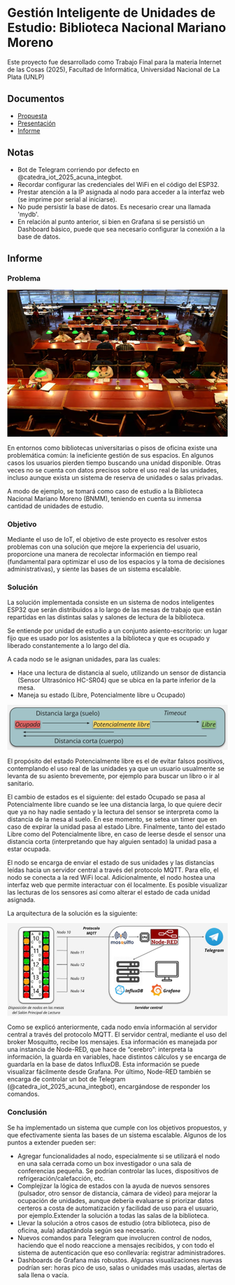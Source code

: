 # Gestión Inteligente de Unidades de Estudio: Biblioteca Nacional Mariano Moreno

Este proyecto fue desarrollado como Trabajo Final para la materia Internet de las Cosas (2025), Facultad de Informática, Universidad Nacional de La Plata (UNLP)

## Documentos
- [Propuesta](assets/Propuesta.pdf)
- [Presentación](assets/Presentacion.pdf)
- [Informe](assets/Informe.pdf)

## Notas

- Bot de Telegram corriendo por defecto en @catedra_iot_2025_acuna_integbot.
- Recordar configurar las credenciales del WiFi en el código del ESP32.
- Prestar atención a la IP asignada al nodo para acceder a la interfaz web (se imprime por serial al iniciarse).
- No pude persistir la base de datos. Es necesario crear una llamada 'mydb'.
- En relación al punto anterior, si bien en Grafana si se persistió un Dashboard básico, puede que sea necesario configurar la conexión a la base de datos.

## Informe

### Problema

![Salon de Lectura de la Biblioteca Nacional Mariano Moreno](assets/salon_de_lectura.jpg)

En entornos como bibliotecas universitarias o pisos de oficina existe una problemática común: la ineficiente gestión de sus espacios. En algunos casos los usuarios pierden tiempo buscando una unidad disponible. Otras veces no se cuenta con datos precisos sobre el uso real de las unidades, incluso aunque exista un sistema de reserva de unidades o salas privadas.

A modo de ejemplo, se tomará como caso de estudio a la Biblioteca Nacional Mariano Moreno (BNMM), teniendo en cuenta su inmensa cantidad de unidades de estudio.

### Objetivo

Mediante el uso de IoT, el objetivo de este proyecto es resolver estos problemas con una solución que mejore la experiencia del usuario, proporcione una manera de recolectar información en tiempo real (fundamental para optimizar el uso de los espacios y la toma de decisiones administrativas), y siente las bases de un sistema escalable.

### Solución

La solución implementada consiste en un sistema de nodos inteligentes ESP32 que serán distribuidos a lo largo de las mesas de trabajo que están repartidas en las distintas salas y salones de lectura de la biblioteca.

Se entiende por unidad de estudio a un conjunto asiento-escritorio: un lugar fijo que es usado por los asistentes a la biblioteca y que es ocupado y liberado constantemente a lo largo del día.

A cada nodo se le asignan unidades, para las cuales:
- Hace una lectura de distancia al suelo, utilizando un sensor de distancia (Sensor Ultrasónico HC-SR04) que se ubica en la parte inferior de la mesa.
- Maneja su estado (Libre, Potencialmente libre u Ocupado)

![Cambios de estado](assets/cambios_de_estados.jpg)

El propósito del estado Potencialmente libre es el de evitar falsos positivos, contemplando el uso real de las unidades ya que un usuario usualmente se levanta de su asiento brevemente, por ejemplo para buscar un libro o ir al sanitario.

El cambio de estados es el siguiente: del estado Ocupado se pasa al Potencialmente libre cuando se lee una distancia larga, lo que quiere decir que ya no hay nadie sentado y la lectura del sensor se interpreta como la distancia de la mesa al suelo. En ese momento, se setea un timer que en caso de expirar la unidad pasa al estado Libre. Finalmente, tanto del estado Libre como del Potencialmente libre, en caso de leerse desde el sensor una distancia corta (interpretando que hay alguien sentado) la unidad pasa a estar ocupada.

El nodo se encarga de enviar el estado de sus unidades y las distancias leídas hacia un servidor central a través del protocolo MQTT. Para ello, el nodo se conecta a la red WiFi local.
Adicionalmente, el nodo hostea una interfaz web que permite interactuar con él localmente. Es posible visualizar las lecturas de los sensores así como alterar el estado de cada unidad asignada.

La arquitectura de la solución es la siguiente:

![Arquitectura](assets/arquitectura.jpg)

Como se explicó anteriormente, cada nodo envía información al servidor central a través del protocolo MQTT. El servidor central, mediante el uso del broker Mosquitto, recibe los mensajes. Esa información es manejada por una instancia de Node-RED, que hace de “cerebro”: interpreta la información, la guarda en variables, hace distintos cálculos y se encarga de guardarla en la base de datos InfluxDB. Esta información se puede visualizar fácilmente desde Grafana. Por último, Node-RED también se encarga de controlar un bot de Telegram (@catedra_iot_2025_acuna_integbot), encargándose de responder los comandos.

### Conclusión

Se ha implementado un sistema que cumple con los objetivos propuestos, y que efectivamente sienta las bases de un sistema escalable. Algunos de los puntos a extender pueden ser:

- Agregar funcionalidades al nodo, especialmente si se utilizará el nodo en una sala cerrada como un box investigador o una sala de conferencias pequeña. Se podrían controlar las luces, dispositivos de refrigeración/calefacción, etc.
- Complejizar la lógica de estados con la ayuda de nuevos sensores (pulsador, otro sensor de distancia, cámara de video) para mejorar la ocupación de unidades, aunque debería evaluarse si priorizar datos certeros a costa de automatización y facilidad de uso para el usuario, por ejemplo.Extender la solución a todas las salas de la biblioteca.
- Llevar la solución a otros casos de estudio (otra biblioteca, piso de oficina, aula) adaptándola según sea necesario.
- Nuevos comandos para Telegram que involucren control de nodos, haciendo que el nodo reaccione a mensajes recibidos, y con todo el sistema de autenticación que eso conllevaría: registrar administradores.
- Dashboards de Grafana más robustos. Algunas visualizaciones nuevas podrían ser: horas pico de uso, salas o unidades más usadas, alertas de sala llena o vacía.
